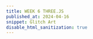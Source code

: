 ```yaml
---
title: WEEK 6 THREE.JS
published_at: 2024-04-16
snippet: Glitch Art
disable_html_sanitization: true
---
```


<script src="/script/three.min.85.js"></script>
<script src="/script/OrbitControls.js"></script>

<canvas id="container"></canvas>

<script>
import * as THREE from "/script/three.min.85.js"
import { OrbitControls } from "/script/OrbitControls.js"

'use strict'
var container, camera, scene, renderer, mesh, mesh01;

init();
animate();
//--------

function init() {

	container = document.getElementById( 'container' );

	camera = new THREE.PerspectiveCamera( 45, window.innerWidth / window.innerHeight, 1, 3500 );
  	camera.position.y = 50;
	camera.position.z = 500;

	scene = new THREE.Scene();
	
	scene.add( new THREE.AmbientLight( 0x444444 ) );
	
	renderer = new THREE.WebGLRenderer( { antialias: false } );
	
	renderer.setPixelRatio( window.devicePixelRatio );
	renderer.setSize( window.innerWidth, window.innerHeight );
	renderer.setClearColor( 0x888888, 1 );	

	container.appendChild( renderer.domElement );

	var light1 = new THREE.DirectionalLight( 0xffffff, 0.5 );
	light1.position.set( 1, 1, 1 );
	scene.add( light1 );

	var light2 = new THREE.DirectionalLight( 0xffffff, 1.5 );
	light2.position.set( 0, -1, 0 );
	scene.add( light2 );

	var triangles = 2;

	var geometry = new THREE.BufferGeometry();

	var positions = new Float32Array( triangles * 3 * 3 );  // buffer arrray, position of vertices
	var colors = new Float32Array( triangles * 3 * 3 );		// buffer arrray, vertexColors

		// 4 positions  ...
		
		var ax = 0;
		var ay = 0;
		var az = 0;

		var bx = 100;
		var by = 0;
		var bz = 100;

		var cx = 0;
		var cy = 0;
		var cz = 100;
  
  		var dx = 0;
		var dy = 100;
		var dz = 50;

		// ... some positions are needed several times
		
		// first triangle
		positions[ 0 ] = ax;
		positions[ 1 ] = ay;
		positions[ 2 ] = az;

		positions[ 3 ] = bx;
		positions[ 4 ] = by;
		positions[ 5 ] = bz;

		positions[ 6 ] = cx;
		positions[ 7 ] = cy;
		positions[ 8 ] = cz;
		
      	// second triangle
        positions[ 9 ] = ax;
		positions[ 10 ] = ay;
		positions[ 11 ] = az;

		positions[ 12 ] = bx;
		positions[ 13 ] = by;
		positions[ 14 ] = bz;

		positions[ 15 ] = dx;
		positions[ 16 ] = dy;
		positions[ 17 ] = dz;
      
		// vertex colors
		
		// first triangle
		colors[ 0]  = 0.9;
		colors[ 1 ] = 0.9;
		colors[ 2 ] = 0.0;

		colors[ 3 ] = 0.9;
		colors[ 4 ] = 0.9;
		colors[ 5 ] = 0.0;

		colors[ 6 ] = 0.9;
		colors[ 7 ] = 0.9;
		colors[ 8 ] = 0.0;
		
  		// second triangle
  		colors[ 9]  = 1;
		colors[ 10 ] = 0;
		colors[ 11 ] = 0;

		colors[ 12 ] = 0;
		colors[ 13 ] = 1;
		colors[ 14 ] = 0;

		colors[ 15 ] = 0;
		colors[ 16 ] = 0;
		colors[ 17 ] = 1;

	geometry.addAttribute( 'position', new THREE.BufferAttribute( positions, 3 ));
	geometry.addAttribute( 'color', new THREE.BufferAttribute( colors, 3 ) );
	var material = new THREE.MeshBasicMaterial( { vertexColors: THREE.VertexColors, side: THREE.DoubleSide } );
	
	mesh = new THREE.Mesh( geometry, material );
	scene.add( mesh );
	
	// -------
	
	var uvTex	= new THREE.TextureLoader().load( "uvgrid01.png" );
	var material01 = new THREE.MeshBasicMaterial( {  map: uvTex,   side: THREE.DoubleSide, } );	//   uv grid
	
	var geometry01 = new THREE.BufferGeometry();
	
	var vertices = new Float32Array( [
	   -50, -50,  50,
		50, -50,  50,
		50,  50,  50,
	
		 50,  50, 50,
		-50,  50, 50,
		-50, -50, 50
	] );
	var uvs = new Float32Array( [
		0,   0,
		1,   0, 
		1,   1, 
	
		1,   1, 
		0,   1,
		0,   0
	] );
	
	geometry01.addAttribute( 'position', new THREE.BufferAttribute( vertices, 3 ) );
	geometry01.addAttribute( 'uv', new THREE.BufferAttribute( uvs, 2 ) );
	mesh01 = new THREE.Mesh( geometry01, material01 );
	
	scene.add( mesh01 );

	window.addEventListener( 'resize', onWindowResize, false );

}

function onWindowResize() {

	camera.aspect = window.innerWidth / window.innerHeight;
	renderer.setSize( window.innerWidth, window.innerHeight );

}

function animate() {

	requestAnimationFrame( animate );		
	var time = Date.now() * 0.001;
	mesh.rotation.y = time;
	mesh01.rotation.z = time;
	renderer.render( scene, camera );

}

</script>
